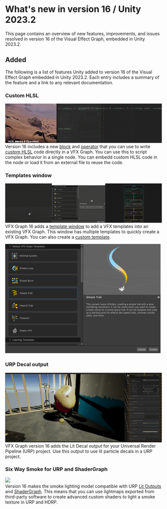 # What's new in version 16 / Unity 2023.2

This page contains an overview of new features, improvements, and issues resolved in version 16 of the Visual Effect Graph, embedded in Unity 2023.2.

## Added

The following is a list of features Unity added to version 16 of the Visual Effect Graph embedded in Unity 2023.2. Each entry includes a summary of the feature and a link to any relevant documentation.

### Custom HLSL
![](Images/WhatsNew_16_HLSL.gif)    
Version 16 includes a new [block](https://docs.unity3d.com/Packages/com.unity.visualeffectgraph@16.0/manual/Block-CustomHLSL.html) and [operator](https://docs.unity3d.com/Packages/com.unity.visualeffectgraph@16.0/manual/Operator-CustomHLSL.html) that you can use to write [custom HLSL](
https://docs.unity3d.com/Packages/com.unity.visualeffectgraph@latest/index.html?subfolder=/manual/CustomHLSL-Common.html) code directly in a VFX Graph. You can use this to script complex behavior in a single node. You can embedd custom HLSL code in the node or load it from an external file to reuse the code.    

### Templates window 
![](Images/WhatsNew_16_TemplateWindow.gif)    
VFX Graph 16 adds a [template window](https://docs.unity3d.com/Packages/com.unity.visualeffectgraph@16.0/manual/Templates-window.html) to add a VFX templates into an existing VFX Graph. This window has multiple templates to quickly create a VFX Graph. You can also create a [custom template](https://docs.unity3d.com/Packages/com.unity.visualeffectgraph@16.0/manual/Templates-window.html#create-a-custom-vfx-graph-template).

<img src="Images/WhatsNew_16_TemplateWin.png" alt="drawing" width="500" />    
<p align = "left">
<em></em>
</p>    

### URP Decal output
![](Images/WhatsNew_16_URPDecalOutput.gif)    
VFX Graph version 16 adds the Lit Decal output for your Universal Render Pipeline (URP) project. Use this output to use lit particle decals in a URP project.

### Six Way Smoke for URP and ShaderGraph 
![](Images/WhatsNew_16_URP_SmokeLighting.gif)   
Version 16 makes the smoke lighting model compatible with URP [Lit Outputs](https://docs.unity3d.com/Packages/com.unity.visualeffectgraph@16.0/manual/Context-OutputLitSettings.html) and [ShaderGraph](https://docs.unity3d.com/Packages/com.unity.visualeffectgraph@16.0/manual/sg-working-with.html). This means that you can use lightmaps exported from third-party software to create advanced custom shaders to light a smoke texture in URP and HDRP. 
